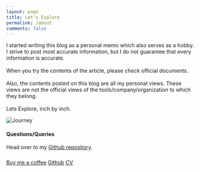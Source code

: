 ```yaml
---
layout: page
title: Let's Explore
permalink: /about
comments: false
---
```


<div class="row justify-content-between">

<div class="col-md-8 pr-5">
<p>I started writing this blog as a personal memo which also serves as a hobby. I strive to post most accurate information, but I do not guarantee that every information is accurate. <br> 
<br> When you try the contents of the article, please check official documents. <br> 
<br> Also, the contents posted on this blog are all my personal views. These views are not the official views of the tools/company/organization to which they belong. <br> 
<br> Lets Explore, inch by inch.<br> </p>

<p class="mb-5"><img class="shadow-lg" src="{{site.baseurl}}/assets/images/jumbotron.jpg" alt="Journey" /></p>

<h4>Questions/Queries</h4>
<p>Head over to my <a href="https://github.com/sandeeplamb/">Github repository</a>.</p>
</div>

<div class="col-md-4">
<div class="sticky-top sticky-top-80">
<h5></h5>
<a target="_blank" href="https://www.buymeacoffee.com/starlord" class="btn btn-danger">Buy me a coffee</a> 
<a target="_blank" href="https://github.com/sandeeplamb/" class="btn btn-warning">Github</a>
<a target="_blank" href="https://github.com/sandeeplamb/sandeeplamb.github.io/blob/master/assets/docs/Sandeep.pdf" class="btn btn-info">CV</a> 
</div>
</div>

</div>
